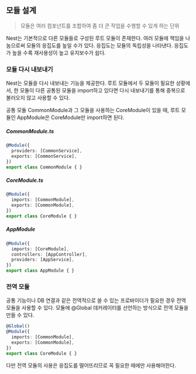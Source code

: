 ## 모듈 설계
> 모듈은 여러 컴포넌트를 조합하여 좀 더 큰 작업을 수행할 수 있게 하는 단위

Nest는 기본적으로 다른 모듈들로 구성된 루트 모듈이 존재한다. 여러 모듈에 책임을 나눔으로써 모듈의 응집도를 높일 수가 있다.
응집도는 모듈의 독립성을 나타낸다. 응집도가 높을 수록 재사용성이 높고 유지보수가 쉽다.

### 모듈 다시 내보내기
Nest는 모듈을 다시 내보내는 기능을 제공한다. 루트 모듈에서 두 묘듈이 필요한 상황에서, 한 모듈이 다른 공통된 모듈을 import하고 있다면 다시 내보내기를 통해 중복으로 불러오지 않고 사용할 수 있다.

공통 모듈 CommonModule과 그 모듈을 사용하는 CoreModule이 있을 때, 루트 모듈인 AppModule은 CoreModule만 import하면 된다.
##### CommonModule.ts
```ts
@Module({
  providers: [CommonService],
  exports: [CommonService],
})
export class CommonModule { }
```

##### CoreModule.ts
```ts
@Module({
  imports: [CommonModule],
  exports: [CommonModule],
})
export class CoreModule { }
```

##### AppModule
```ts
@Module({
  imports: [CoreModule],
  controllers: [AppController],
  providers: [AppService],
})
export class AppModule { }
```

### 전역 모듈
공통 기능이나 DB 연결과 같은 전역적으로 쓸 수 있는 프로바이더가 필요한 경우 전역 모듈을 사용할 수 있다.
모듈에 @Global 데커레이터를 선언하는 방식으로 전역 모듈을 만들 수 있다.
```ts
@Global()
@Module({
  imports: [CommonModule],
  exports: [CommonModule],
})
export class CoreModule { }
```
다만 전역 모듈의 사용은 응집도를 떨어뜨리므로 꼭 필요한 때에만 사용해야한다.

